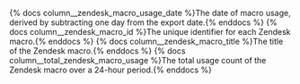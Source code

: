 
{% docs column__zendesk_macro_usage_date %}The date of macro usage, derived by subtracting one day from the export date.{% enddocs %}
{% docs column__zendesk_macro_id %}The unique identifier for each Zendesk macro.{% enddocs %}
{% docs column__zendesk_macro_title %}The title of the Zendesk macro.{% enddocs %}
{% docs column__total_zendesk_macro_usage %}The total usage count of the Zendesk macro over a 24-hour period.{% enddocs %}
